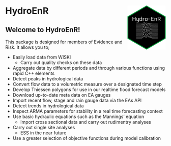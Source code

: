 # HydroEnR <img src="logo.png" align="right" width="120" />

## Welcome to HydroEnR!

This package is designed for members of Evidence and Risk. It allows you
to;

  - Easily load data from WISKI
      - Carry out quality checks on these data  
  - Aggregate data by different periods and through various functions
    using rapid C++ elements
  - Detect peaks in hydrological data
  - Convert flow data to a volumetric measure over a designated time
    step
  - Develop Thiessen polygons for use in our realtime flood forecast
    models
  - Download up-to-date meta data on EA gauges
  - Import recent flow, stage and rain gauge data via the EAs API
  - Detect trends in hydrological data
  - Inspect ARMA parameters for stability in a real time forecasting
    context
  - Use basic hydraulic equations such as the Mannings’ equation
      - Import cross sectional data and carry out rudimentry analyses
  - Carry out single site analyses
      - ESS in the near future
  - Use a greater selection of objective functions during model
    calibration

